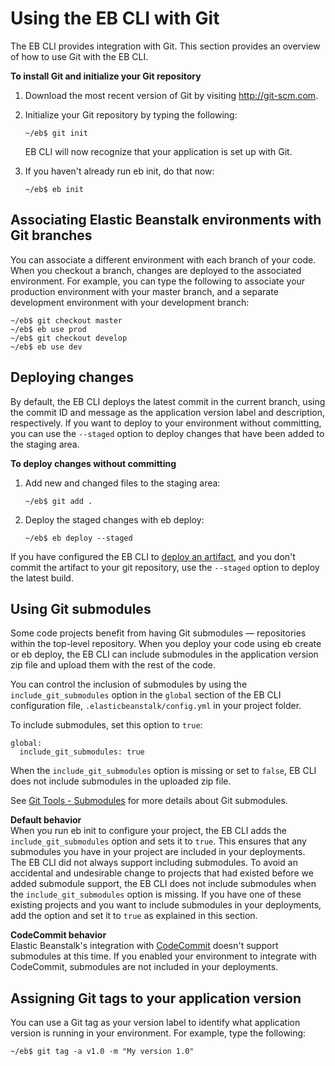 # Using the EB CLI with Git<a name="eb3-cli-git"></a>

The EB CLI provides integration with Git\. This section provides an overview of how to use Git with the EB CLI\.

**To install Git and initialize your Git repository**

1. Download the most recent version of Git by visiting [http://git\-scm\.com](http://git-scm.com)\.

1. Initialize your Git repository by typing the following:

   ```
   ~/eb$ git init
   ```

   EB CLI will now recognize that your application is set up with Git\.

1. If you haven't already run eb init, do that now: 

   ```
   ~/eb$ eb init
   ```

## Associating Elastic Beanstalk environments with Git branches<a name="eb3-cli-git.branches"></a>

You can associate a different environment with each branch of your code\. When you checkout a branch, changes are deployed to the associated environment\. For example, you can type the following to associate your production environment with your master branch, and a separate development environment with your development branch:

```
~/eb$ git checkout master
~/eb$ eb use prod
~/eb$ git checkout develop
~/eb$ eb use dev
```

## Deploying changes<a name="eb3-cli-git.deploy"></a>

By default, the EB CLI deploys the latest commit in the current branch, using the commit ID and message as the application version label and description, respectively\. If you want to deploy to your environment without committing, you can use the `--staged` option to deploy changes that have been added to the staging area\.

**To deploy changes without committing**

1. Add new and changed files to the staging area:

   ```
   ~/eb$ git add .
   ```

1. Deploy the staged changes with eb deploy:

   ```
   ~/eb$ eb deploy --staged
   ```

If you have configured the EB CLI to [deploy an artifact](eb-cli3-configuration.md#eb-cli3-artifact), and you don't commit the artifact to your git repository, use the `--staged` option to deploy the latest build\.

## Using Git submodules<a name="eb3-cli-git.submodules"></a>

Some code projects benefit from having Git submodules — repositories within the top\-level repository\. When you deploy your code using eb create or eb deploy, the EB CLI can include submodules in the application version zip file and upload them with the rest of the code\.

You can control the inclusion of submodules by using the `include_git_submodules` option in the `global` section of the EB CLI configuration file, `.elasticbeanstalk/config.yml` in your project folder\.

To include submodules, set this option to `true`:

```
global:
  include_git_submodules: true
```

When the `include_git_submodules` option is missing or set to `false`, EB CLI does not include submodules in the uploaded zip file\.

See [Git Tools \- Submodules](https://git-scm.com/book/en/v2/Git-Tools-Submodules) for more details about Git submodules\.

**Default behavior**  
When you run eb init to configure your project, the EB CLI adds the `include_git_submodules` option and sets it to `true`\. This ensures that any submodules you have in your project are included in your deployments\.  
The EB CLI did not always support including submodules\. To avoid an accidental and undesirable change to projects that had existed before we added submodule support, the EB CLI does not include submodules when the `include_git_submodules` option is missing\. If you have one of these existing projects and you want to include submodules in your deployments, add the option and set it to `true` as explained in this section\.

**CodeCommit behavior**  
Elastic Beanstalk's integration with [CodeCommit](eb-cli-codecommit.md) doesn't support submodules at this time\. If you enabled your environment to integrate with CodeCommit, submodules are not included in your deployments\.

## Assigning Git tags to your application version<a name="eb3-cli-git.tags"></a>

You can use a Git tag as your version label to identify what application version is running in your environment\. For example, type the following:

```
~/eb$ git tag -a v1.0 -m "My version 1.0"
```